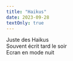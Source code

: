 ```yaml
---
title: "Haikus"
date: 2023-09-28
textOnly: true
---
```


Juste des Haikus  
Souvent écrit tard le soir  
Ecran en mode nuit  
